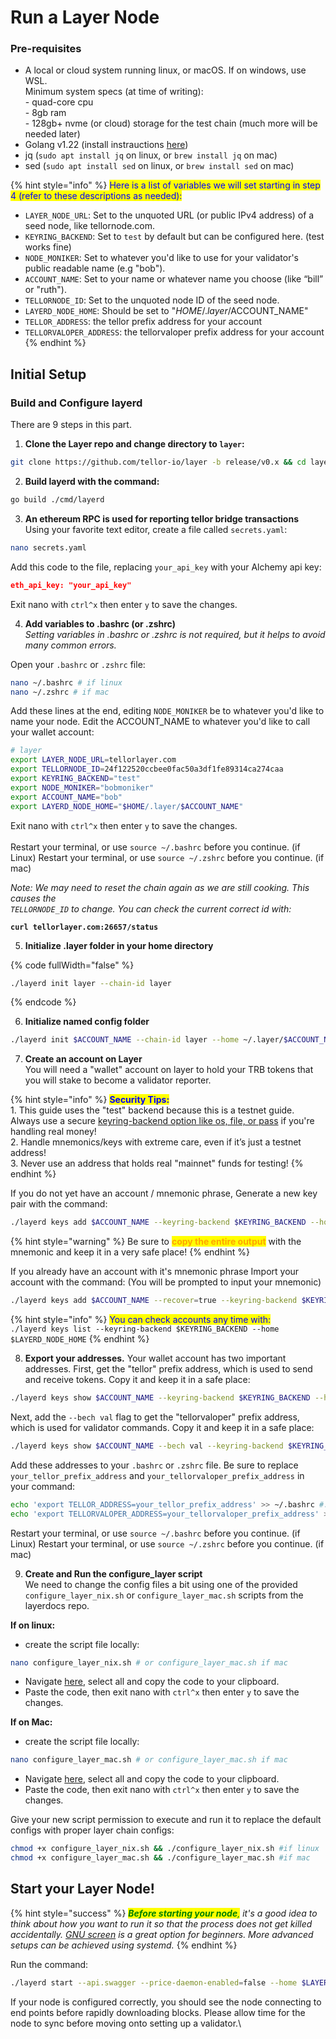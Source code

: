 # Run a Layer Node

### Pre-requisites

* A local or cloud system running linux, or macOS. If on windows, use WSL. \
  Minimum system specs (at time of writing):\
  \- quad-core cpu\
  \- 8gb ram\
  \- 128gb+ nvme (or cloud) storage for the test chain (much more will be needed later)
* Golang v1.22 (install instrauctions [here](https://go.dev/doc/install))
* jq (`sudo apt install jq` on linux, or `brew install jq` on mac)
* sed (`sudo apt install sed` on linux, or `brew install sed` on mac)

{% hint style="info" %}
<mark style="color:blue;">Here is a list of variables we will set starting in step 4 (refer to these descriptions as needed):</mark>

* `LAYER_NODE_URL`: Set to the unquoted URL (or public IPv4 address) of a seed node, like tellornode.com.
* `KEYRING_BACKEND`: Set to `test` by default but can be configured here. (test works fine)
* `NODE_MONIKER`: Set to whatever you'd like to use for your validator's public readable name (e.g "bob").
* `ACCOUNT_NAME`: Set to your name or whatever name you choose (like “bill” or "ruth").
* `TELLORNODE_ID`: Set to the unquoted node ID of the seed node.
* `LAYERD_NODE_HOME`: Should be set to "$HOME/.layer/$ACCOUNT\_NAME"
* `TELLOR_ADDRESS`: the tellor prefix address for your account
* `TELLORVALOPER_ADDRESS`: the tellorvaloper prefix address for your account
{% endhint %}

## Initial Setup&#x20;

### Build and Configure layerd

There are 9 steps in this part.

1. **Clone the Layer repo and change directory to `layer`:**

```sh
git clone https://github.com/tellor-io/layer -b release/v0.x && cd layer
```

2. **Build layerd with the command:**

```sh
go build ./cmd/layerd
```

3. **An ethereum RPC is used for reporting tellor bridge transactions**\
   Using your favorite text editor, create a file called `secrets.yaml`:

```sh
nano secrets.yaml
```

Add this code to the file, replacing `your_api_key` with your Alchemy api key:

```json
eth_api_key: "your_api_key"
```

Exit nano with `ctrl^x` then enter `y` to save the changes.

4. **Add variables to .bashrc (or .zshrc)** \
   _Setting variables in .bashrc or .zshrc is not required, but it helps to avoid many common errors._&#x20;

Open your `.bashrc` or `.zshrc` file:

```sh
nano ~/.bashrc # if linux
nano ~/.zshrc # if mac
```

Add these lines at the end, editing `NODE_MONIKER` be to whatever you'd like to name your node. Edit the ACCOUNT\_NAME to whatever you'd like to call your wallet account:

```sh
# layer
export LAYER_NODE_URL=tellorlayer.com
export TELLORNODE_ID=24f122520ccbee0fac50a3df1fe89314ca274caa
export KEYRING_BACKEND="test"
export NODE_MONIKER="bobmoniker"
export ACCOUNT_NAME="bob"
export LAYERD_NODE_HOME="$HOME/.layer/$ACCOUNT_NAME"
```

Exit nano with `ctrl^x` then enter `y` to save the changes.\
\
Restart your terminal, or use `source ~/.bashrc` before you continue. (if Linux) Restart your terminal, or use `source ~/.zshrc` before you continue. (if mac)

_Note: We may need to reset the chain again as we are still cooking. This causes the_ \
_`TELLORNODE_ID` to change. You can check the current correct id with:_

<pre class="language-sh"><code class="lang-sh"><strong>curl tellorlayer.com:26657/status
</strong></code></pre>

5. **Initialize .layer folder in your home directory**

{% code fullWidth="false" %}
```sh
./layerd init layer --chain-id layer
```
{% endcode %}

6. **Initialize named config folder**

```sh
./layerd init $ACCOUNT_NAME --chain-id layer --home ~/.layer/$ACCOUNT_NAME
```

7. **Create an account on Layer**\
   You will need a "wallet" account on layer to hold your TRB tokens that you will stake to become a validator reporter.

{% hint style="info" %}
<mark style="color:blue;">**Security Tips:**</mark> \
1\. This guide uses the "test" backend because this is a testnet guide. Always use a secure [keyring-backend option like os, file, or pass](https://docs.cosmos.network/v0.46/run-node/keyring.html) if you're handling real money! \
2\. Handle mnemonics/keys with extreme care, even if it’s just a testnet address! \
3\. Never use an address that holds real "mainnet" funds for testing!
{% endhint %}

If you do not yet have an account / mnemonic phrase, Generate a new key pair with the command:

```sh
./layerd keys add $ACCOUNT_NAME --keyring-backend $KEYRING_BACKEND --home $LAYERD_NODE_HOME
```

{% hint style="warning" %}
Be sure to <mark style="color:orange;">**copy the entire output**</mark> with the mnemonic and keep it in a very safe place!
{% endhint %}

If you already have an account with it's mnemonic phrase Import your account with the command: (You will be prompted to input your mnemonic)

```sh
./layerd keys add $ACCOUNT_NAME --recover=true --keyring-backend $KEYRING_BACKEND --home $LAYERD_NODE_HOME
```

{% hint style="info" %}
<mark style="color:blue;">You can check accounts any time with:</mark> \
`./layerd keys list --keyring-backend $KEYRING_BACKEND --home $LAYERD_NODE_HOME`
{% endhint %}

8. **Export your addresses.** Your wallet account has two important addresses. First, get the "tellor" prefix address, which is used to send and receive tokens. Copy it and keep it in a safe place:

```bash
./layerd keys show $ACCOUNT_NAME --keyring-backend $KEYRING_BACKEND --home $LAYERD_NODE_HOME
```

Next, add the `--bech val` flag to get the "tellorvaloper" prefix address, which is used for validator commands. Copy it and keep it in a safe place:

```bash
./layerd keys show $ACCOUNT_NAME --bech val --keyring-backend $KEYRING_BACKEND --home $LAYERD_NODE_HOME
```

Add these addresses to your `.bashrc` or `.zshrc` file. Be sure to replace `your_tellor_prefix_address` and `your_tellorvaloper_prefix_address` in your command:

```bash
echo 'export TELLOR_ADDRESS=your_tellor_prefix_address' >> ~/.bashrc #.zshrc if mac
echo 'export TELLORVALOPER_ADDRESS=your_tellorvaloper_prefix_address' >> ~/.bashrc #.zshrc if mac
```

Restart your terminal, or use `source ~/.bashrc` before you continue. (if Linux) Restart your terminal, or use `source ~/.zshrc` before you continue. (if mac)

9. **Create and Run the configure\_layer script**\
   We need to change the config files a bit using one of the provided `configure_layer_nix.sh` or `configure_layer_mac.sh` scripts from the layerdocs repo.

**If on linux:**

* create the script file locally:

```sh
nano configure_layer_nix.sh # or configure_layer_mac.sh if mac
```

* Navigate [here](https://raw.githubusercontent.com/tellor-io/layerdocs/update-guide-working/public-testnet/configure\_layer\_nix.sh), select all and copy the code to your clipboard.&#x20;
* Paste the code, then exit nano with `ctrl^x` then enter `y` to save the changes.

**If on Mac:**

* create the script file locally:

```sh
nano configure_layer_mac.sh # or configure_layer_mac.sh if mac
```

* Navigate [here](https://raw.githubusercontent.com/tellor-io/layerdocs/update-guide-working/public-testnet/configure\_layer\_mac.sh), select all and copy the code to your clipboard.
* Paste the code, then exit nano with `ctrl^x` then enter `y` to save the changes.

Give your new script permission to execute and run it to replace the default configs with proper layer chain configs:

```sh
chmod +x configure_layer_nix.sh && ./configure_layer_nix.sh #if linux
chmod +x configure_layer_mac.sh && ./configure_layer_mac.sh #if mac
```

## Start your Layer Node!

{% hint style="success" %}
_<mark style="color:green;">**Before starting your node**</mark><mark style="color:green;">,</mark> it's a good idea to think about how you want to run it so that the process does not get killed accidentally._ [_GNU screen_](https://tellor.io/blog/how-to-manage-cli-applications-on-hosted-vms-with-screen/) _is a great option for beginners. More advanced setups can be achieved using systemd._
{% endhint %}

Run the command:

```sh
./layerd start --api.swagger --price-daemon-enabled=false --home $LAYERD_NODE_HOME --key-name $ACCOUNT_NAME
```

If your node is configured correctly, you should see the node connecting to end points before rapidly downloading blocks.   Please allow time for the node to sync before moving onto setting up a validator.\
